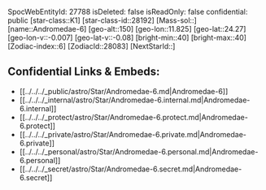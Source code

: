 ﻿---
location: [24.27,-11.825,150]
type: Star
tags:
- astro/Star

---
SpocWebEntityId: 27788
isDeleted: false
isReadOnly: false
confidential: public
[star-class::K1]
[star-class-id::28192]
[Mass-sol::]
[name::Andromedae-6]
[geo-alt::150]
[geo-lon::11.825]
[geo-lat::24.27]
[geo-lon-v::-0.007]
[geo-lat-v::-0.08]
[bright-min::40]
[bright-max::40]
[Zodiac-index::6]
[ZodiacId::28083]
[NextStarId::]



## Confidential Links & Embeds: 
- [[../../../_public/astro/Star/Andromedae-6.md|Andromedae-6]] 
- [[../../../_internal/astro/Star/Andromedae-6.internal.md|Andromedae-6.internal]] 
- [[../../../_protect/astro/Star/Andromedae-6.protect.md|Andromedae-6.protect]] 
- [[../../../_private/astro/Star/Andromedae-6.private.md|Andromedae-6.private]] 
- [[../../../_personal/astro/Star/Andromedae-6.personal.md|Andromedae-6.personal]] 
- [[../../../_secret/astro/Star/Andromedae-6.secret.md|Andromedae-6.secret]]


